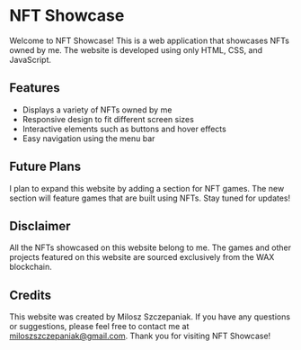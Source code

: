 # NFT Showcase

Welcome to NFT Showcase! This is a web application that showcases NFTs owned by me. The website is developed using only HTML, CSS, and JavaScript.

## Features

- Displays a variety of NFTs owned by me
- Responsive design to fit different screen sizes
- Interactive elements such as buttons and hover effects
- Easy navigation using the menu bar

## Future Plans

I plan to expand this website by adding a section for NFT games. The new section will feature games that are built using NFTs. Stay tuned for updates!

## Disclaimer

All the NFTs showcased on this website belong to me. The games and other projects featured on this website are sourced exclusively from the WAX blockchain.

## Credits

This website was created by Milosz Szczepaniak. If you have any questions or suggestions, please feel free to contact me at miloszszczepaniak@gmail.com. Thank you for visiting NFT Showcase!
